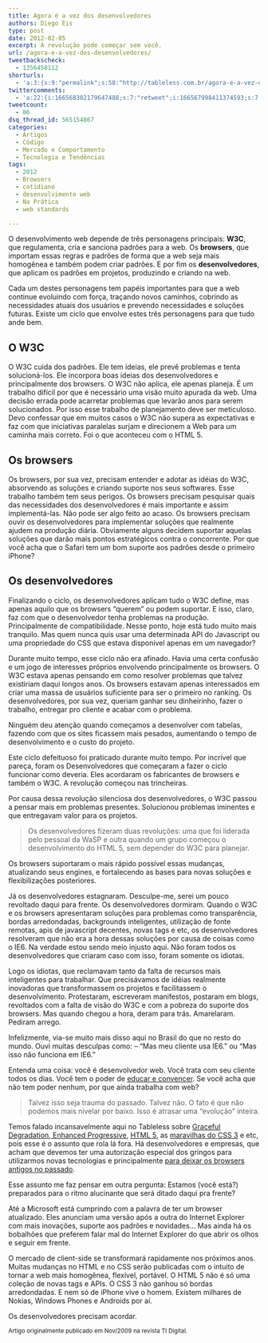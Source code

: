 ```yaml
---
title: Agora é a vez dos desenvolvedores
authors: Diego Eis
type: post
date: 2012-02-05
excerpt: A revolução pode começar sem você.
url: /agora-e-a-vez-dos-desenvolvedores/
tweetbackscheck:
  - 1356458112
shorturls:
  - 'a:3:{s:9:"permalink";s:58:"http://tableless.com.br/agora-e-a-vez-dos-desenvolvedores/";s:7:"tinyurl";s:26:"http://tinyurl.com/7hn23xo";s:4:"isgd";s:19:"http://is.gd/duWZXV";}'
twittercomments:
  - 'a:22:{i:166568302179647488;s:7:"retweet";i:166567998411374593;s:7:"retweet";i:166523530974990339;s:7:"retweet";i:166514045904617473;s:7:"retweet";i:166510071365378048;s:7:"retweet";i:166507106655145984;s:7:"retweet";i:166504663888302081;s:7:"retweet";i:166502162225053697;s:7:"retweet";i:166501625748393984;s:7:"retweet";i:166499762097504256;s:7:"retweet";i:166499423411650561;s:7:"retweet";i:166498938336198657;s:7:"retweet";i:166498569455542272;s:7:"retweet";i:166498396532772865;s:7:"retweet";i:166169571710083072;s:7:"retweet";i:169381861934641152;s:7:"retweet";i:169376179852283905;s:7:"retweet";i:169375817036599296;s:7:"retweet";i:167338104225665025;s:7:"retweet";i:176466404407656448;s:7:"retweet";i:176460479428952064;s:7:"retweet";i:174481701244903424;s:7:"retweet";}'
tweetcount:
  - 86
dsq_thread_id: 565154867
categories:
  - Artigos
  - Código
  - Mercado e Comportamento
  - Tecnologia e Tendências
tags:
  - 2012
  - Browsers
  - cotidiano
  - desenvolvimento web
  - Na Prática
  - web standards

---
```

O desenvolvimento web depende de três personagens principais: **W3C**, que regulamenta, cria e sanciona padrões para a web. Os **browsers**, que importam essas regras e padrões de forma que a web seja mais homogênea e também podem criar padrões. E por fim os **desenvolvedores**, que aplicam os padrões em projetos, produzindo e criando na web.

Cada um destes personagens tem papéis importantes para que a web continue evoluindo com força, traçando novos caminhos, cobrindo as necessidades atuais dos usuários e prevendo necessidades e soluções futuras. Existe um ciclo que envolve estes três personagens para que tudo ande bem.

## O W3C

O W3C cuida dos padrões. Ele tem ideias, ele prevê problemas e tenta solucioná-los. Ele incorpora boas ideias dos desenvolvedores e principalmente dos browsers. O W3C não aplica, ele apenas planeja. É um trabalho difícil por que é necessário uma visão muito apurada da web. Uma decisão errada pode acarretar problemas que levarão anos para serem solucionados. Por isso esse trabalho de planejamento deve ser meticuloso. Devo confessar que em muitos casos o W3C não supera as expectativas e faz com que iniciativas paralelas surjam e direcionem a Web para um caminha mais correto. Foi o que aconteceu com o HTML 5.

## Os browsers

Os browsers, por sua vez, precisam entender e adotar as idéias do W3C, absorvendo as soluções e criando suporte nos seus softwares. Esse trabalho também tem seus perigos. Os browsers precisam pesquisar quais das necessidades dos desenvolvedores é mais importante e assim implementá-las. Não pode ser algo feito ao acaso. Os browsers precisam ouvir os desenvolvedores para implementar soluções que realmente ajudem na produção diária. Obviamente alguns decidem suportar aquelas soluções que darão mais pontos estratégicos contra o concorrente. Por que você acha que o Safari tem um bom suporte aos padrões desde o primeiro iPhone?

## Os desenvolvedores

Finalizando o ciclo, os desenvolvedores aplicam tudo o W3C define, mas apenas aquilo que os browsers “querem” ou podem suportar. E isso, claro, faz com que o desenvolvedor tenha problemas na produção. Principalmente de compatibilidade. Nesse ponto, hoje está tudo muito mais tranquilo. Mas quem nunca quis usar uma determinada API do Javascript ou uma propriedade do CSS que estava disponível apenas em um navegador?

Durante muito tempo, esse ciclo não era afinado. Havia uma certa confusão e um jogo de interesses próprios envolvendo principalmente os browsers. O W3C estava apenas pensando em como resolver problemas que talvez existiriam daqui longos anos. Os browsers estavam apenas interessados em criar uma massa de usuários suficiente para ser o primeiro no ranking. Os desenvolvedores, por sua vez, queriam ganhar seu dinheirinho, fazer o trabalho, entregar pro cliente e acabar com o problema.
  
Ninguém deu atenção quando começamos a desenvolver com tabelas, fazendo com que os sites ficassem mais pesados, aumentando o tempo de desenvolvimento e o custo do projeto. 

Este ciclo defeituoso foi praticado durante muito tempo. Por incrível que pareça, foram os Desenvolvedores que começaram a fazer o ciclo funcionar como deveria. Eles acordaram os fabricantes de browsers e também o W3C. A revolução começou nas trincheiras.

Por causa dessa revolução silenciosa dos desenvolvedores, o W3C passou a pensar mais em problemas presentes. Solucionou problemas iminentes e que entregavam valor para os projetos. 

> Os desenvolvedores fizeram duas revoluções: uma que foi liderada pelo pessoal da WaSP e outra quando um grupo começou o desenvolvimento do HTML 5, sem depender do W3C para planejar.

Os browsers suportaram o mais rápido possível essas mudanças, atualizando seus engines, e fortalecendo as bases para novas soluções e flexibilizações posteriores.

Já os desenvolvedores estagnaram. Desculpe-me, serei um pouco revoltado daqui para frente. Os desenvolvedores dormiram. Quando o W3C e os browsers apresentaram soluções para problemas como transparência, bordas arredondadas, backgrounds inteligentes, utilização de fonte remotas, apis de javascript decentes, novas tags e etc, os desenvolvedores resolveram que não era a hora dessas soluções por causa de coisas como o IE6. Na verdade estou sendo meio injusto aqui. Não foram todos os desenvolvedores que criaram caso com isso, foram somente os idiotas.

Logo os idiotas, que reclamavam tanto da falta de recursos mais inteligentes para trabalhar. Que precisávamos de idéias realmente inovadoras que transformassem os projetos e facilitassem o desenvolvimento. Protestaram, escreveram manifestos, postaram em blogs, revoltados com a falta de visão do W3C e com a pobreza do suporte dos browsers. Mas quando chegou a hora, deram para trás. Amarelaram. Pediram arrego.

Infelizmente, via-se muito mais disso aqui no Brasil do que no resto do mundo. Ouvi muitas desculpas como: &#8211; &#8220;Mas meu cliente usa IE6.&#8221; ou &#8220;Mas isso não funciona em IE6.&#8221;
  
Entenda uma coisa: você é desenvolvedor web. Você trata com seu cliente todos os dias. Você tem o poder de [educar e convencer][1]. Se você acha que não tem poder nenhum, por que ainda trabalha com web?

> Talvez isso seja trauma do passado. Talvez não. O fato é que não podemos mais nivelar por baixo. Isso é atrasar uma &#8220;evolução&#8221; inteira.

Temos falado incansavelmente aqui no Tableless sobre [Graceful Degradation, Enhanced Progressive][2], [HTML 5][3], as [maravilhas do CSS 3][4] e etc, pois esse é o assunto que rola lá fora. Há desenvolvedores e empresas, que acham que devemos ter uma autorização especial dos gringos para utilizarmos novas tecnologias e principalmente [para deixar os browsers antigos no passado][5].

Esse assunto me faz pensar em outra pergunta: Estamos (você está?) preparados para o ritmo alucinante que será ditado daqui pra frente?
  
Até a Microsoft está cumprindo com a palavra de ter um browser atualizado. Eles anunciam uma versão após a outra do Internet Explorer com mais inovações, suporte aos padrões e novidades&#8230; Mas ainda há os bobalhões que preferem falar mal do Internet Explorer do que abrir os olhos e seguir em frente.

O mercado de client-side se transformará rapidamente nos próximos anos. Muitas mudanças no HTML e no CSS serão publicadas com o intuito de tornar a web mais homogênea, flexível, portável. O HTML 5 não é só uma coleção de novas tags e APIs. O CSS 3 não ganhou só bordas arredondadas. E nem só de iPhone vive o homem. Existem milhares de Nokias, Windows Phones e Androids por aí.

Os desenvolvedores precisam acordar.

<small>Artigo originalmente publicado em Nov/2009 na revista TI Digital.</small>

 [1]: http://tableless.com.br/convencimento-e-educacao-liberdade/ "Convencimento e educação = liberdade"
 [2]: http://tableless.com.br/bem-vindo-a-xangrila-parte-1/ "Bem vindo a Xangri-lá – Parte 1"
 [3]: http://tableless.com.br/categoria/client-side/html-css/html5-client-side/
 [4]: http://tableless.com.br/categoria/client-side/html-css/css3/
 [5]: http://tableless.com.br/browsers-antigos-guerra-contra-o-terror/